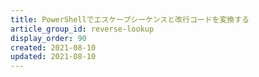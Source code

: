 ```yaml
---
title: PowerShellでエスケープシーケンスと改行コードを変換する
article_group_id: reverse-lookup
display_order: 90
created: 2021-08-10
updated: 2021-08-10
---
```

